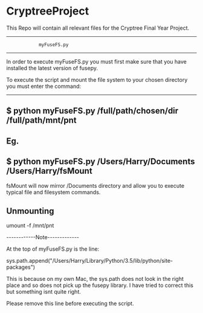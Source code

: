 # CryptreeProject

This Repo will contain all relevant files for the Cryptree Final Year Project.


----------------------------------------------
                myFuseFS.py
----------------------------------------------

In order to execute myFuseFS.py you must first make sure that you have installed the latest
version of fusepy.

To execute the script and mount the file system to your chosen directory you must enter 
the command:

-------------------------------------------------------------
$ python myFuseFS.py /full/path/chosen/dir /full/path/mnt/pnt
-------------------------------------------------------------

Eg.
---------------------------------------------------------------
$ python myFuseFS.py /Users/Harry/Documents /Users/Harry/fsMount
---------------------------------------------------------------
fsMount will now mirror /Documents directory and allow you to execute typical file and filesystem
commands.

Unmounting
-----------------------------------------

umount -f /mnt/pnt


------------Note-------------

At the top of myFuseFS.py is the line:

sys.path.append("/Users/Harry/Library/Python/3.5/lib/python/site-packages")

This is because on my own Mac, the sys.path does not look in the right place and so does
not pick up the fusepy library. I have tried to correct this but something isnt quite right.

Please remove this line before executing the script.

